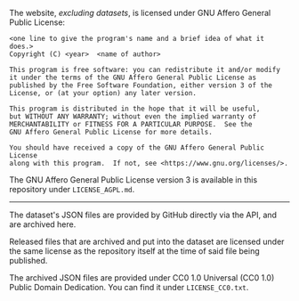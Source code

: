 The website, *excluding datasets*, is licensed under GNU Affero General Public License:

    <one line to give the program's name and a brief idea of what it does.>
    Copyright (C) <year>  <name of author>

    This program is free software: you can redistribute it and/or modify
    it under the terms of the GNU Affero General Public License as
    published by the Free Software Foundation, either version 3 of the
    License, or (at your option) any later version.

    This program is distributed in the hope that it will be useful,
    but WITHOUT ANY WARRANTY; without even the implied warranty of
    MERCHANTABILITY or FITNESS FOR A PARTICULAR PURPOSE.  See the
    GNU Affero General Public License for more details.

    You should have received a copy of the GNU Affero General Public License
    along with this program.  If not, see <https://www.gnu.org/licenses/>.
  
The GNU Affero General Public License version 3 is available in this repository under `LICENSE_AGPL.md`.

<hr>

The dataset's JSON files are provided by GitHub directly via the API, and are archived here. 

Released files that are archived and put into the dataset are licensed under the same license as the repository itself at the time of said file being published. 

The archived JSON files are provided under CC0 1.0 Universal (CC0 1.0) Public Domain Dedication. You can find it under `LICENSE_CC0.txt`.
